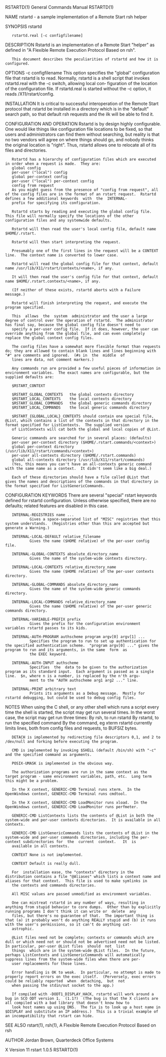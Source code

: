 RSTARTD(1)                                                                              General Commands Manual                                                                             RSTARTD(1)

NAME
       rstartd - a sample implementation of a Remote Start rsh helper

SYNOPSIS
       rstartd

       rstartd.real [-c configfilename]

DESCRIPTION
       Rstartd is an implementation of a Remote Start "helper" as defined in "A Flexible Remote Execution Protocol Based on rsh".

       This document describes the peculiarities of rstartd and how it is configured.

OPTIONS
       -c configfilename
               This  option  specifies the "global" configuration file that rstartd is to read.  Normally, rstartd is a shell script that invokes rstartd.real with the -c switch, allowing local con‐
               figuration of the location of the configuration file.  If rstartd.real is started without the -c option, it reads /X11/rstart/config.

INSTALLATION
       It is critical to successful interoperation of the Remote Start protocol that rstartd be installed in a directory which is in the "default" search path, so that default rsh requests  and  the
       ilk will be able to find it.

CONFIGURATION AND OPERATION
       Rstartd  is  by design highly configurable.  One would like things like configuration file locations to be fixed, so that users and administrators can find them without searching, but reality
       is that no two vendors will agree on where things should go, and nobody thinks the original location is "right".  Thus, rstartd allows one to relocate all of its files and directories.

       Rstartd has a hierarchy of configuration files which are executed in order when a request is made.  They are:
       global config
       per-user ("local") config
       global per-context config
       per-user ("local") per-context config
       config from request
       As you might guess from the presence of "config from request", all of the config files are in the format of an rstart request.  Rstartd defines a few additional keywords  with  the  INTERNAL-
       prefix for specifying its configuration.

       Rstartd starts by reading and executing the global config file.  This file will normally specify the locations of the other configuration files and any systemwide defaults.

       Rstartd will then read the user's local config file, default name $HOME/.rstart.

       Rstartd will then start interpreting the request.

       Presumably one of the first lines in the request will be a CONTEXT line.  The context name is converted to lower case.

       Rstartd will read the global config file for that context, default name /usr/lib/X11/rstart/contexts/<name>, if any.

       It will then read the user's config file for that context, default name $HOME/.rstart.contexts/<name>, if any.

       (If neither of these exists, rstartd aborts with a Failure message.)

       Rstartd will finish interpreting the request, and execute the program specified.

       This  allows  the  system  administrator and the user a large degree of control over the operation of rstartd.  The administrator has final say, because the global config file doesn't need to
       specify a per-user config file.  If it does, however, the user can override anything from the global file, and can even completely replace the global context config files.

       The config files have a somewhat more flexible format than requests do; they are allowed to contain blank lines and lines beginning with "#" are comments and ignored.  (#s in  the  middle  of
       lines are data, not comment markers.)

       Any commands run are provided a few useful pieces of information in environment variables.  The exact names are configurable, but the supplied defaults are:

       $RSTART_CONTEXT

       $RSTART_GLOBAL_CONTEXTS   the global contexts directory
       $RSTART_LOCAL_CONTEXTS    the local contexts directory
       $RSTART_GLOBAL_COMMANDS   the global generic commands directory
       $RSTART_LOCAL_COMMANDS    the local generic commands directory

       $RSTART_{GLOBAL,LOCAL}_CONTEXTS should contain one special file, @List, which contains a list of the contexts in that directory in the format specified for ListContexts.  The supplied version
       of ListContexts will cat both the global and local copies of @List.

       Generic commands are searched for in several places: (defaults)
       per-user per-context directory ($HOME/.rstart.commands/<context>)
       global per-context directory (/usr/lib/X11/rstart/commands/<context>)
       per-user all-contexts directory ($HOME/.rstart.commands)
       global all-contexts directory (/usr/lib/X11/rstart/commands)
       (Yes, this means you can't have an all-contexts generic command with the same name as a context.  It didn't seem like a big deal.)

       Each of these directories should have a file called @List that gives the names and descriptions of the commands in that directory in the format specified for ListGenericCommands.

CONFIGURATION KEYWORDS
       There are several "special" rstart keywords defined for rstartd configuration.  Unless otherwise specified, there are no defaults; related features are disabled in this case.

       INTERNAL-REGISTRIES name ...
               Gives a space-separated list of "MISC" registries that this system understands.  (Registries other than this are accepted but generate a Warning.)

       INTERNAL-LOCAL-DEFAULT relative_filename
               Gives the name ($HOME relative) of the per-user config file.

       INTERNAL-GLOBAL-CONTEXTS absolute_directory_name
               Gives the name of the system-wide contexts directory.

       INTERNAL-LOCAL-CONTEXTS relative_directory_name
               Gives the name ($HOME relative) of the per-user contexts directory.

       INTERNAL-GLOBAL-COMMANDS absolute_directory_name
               Gives the name of the system-wide generic commands directory.

       INTERNAL-LOCAL-COMMANDS relative_directory_name
               Gives the name ($HOME relative) of the per-user generic commands directory.

       INTERNAL-VARIABLE-PREFIX prefix
               Gives the prefix for the configuration environment variables rstartd passes to its kids.

       INTERNAL-AUTH-PROGRAM authscheme program argv[0] argv[1] ...
               Specifies the program to run to set up authentication for the specified authentication scheme.  "program argv[0] ..." gives the program to run and its arguments, in the same  form  as
               the EXEC keyword.

       INTERNAL-AUTH-INPUT authscheme
               Specifies  the  data to be given to the authorization program as its standard input.  Each argument is passed as a single line.  $n, where n is a number, is replaced by the n'th argu‐
               ment to the "AUTH authscheme arg1 arg2 ..." line.

       INTERNAL-PRINT arbitrary text
               Prints its arguments as a Debug message.  Mostly for rstartd debugging, but could be used to debug config files.

NOTES
       When using the C shell, or any other shell which runs a script every time the shell is started, the script may get run several times.  In the worst case, the script may get run three times:
       By rsh, to run rstartd
       By rstartd, to run the specified command
       By the command, eg xterm
       rstartd currently limits lines, both from config files and requests, to BUFSIZ bytes.

       DETACH is implemented by redirecting file descriptors 0,1, and 2 to /dev/null and forking before executing the program.

       CMD is implemented by invoking $SHELL (default /bin/sh) with "-c" and the specified command as arguments.

       POSIX-UMASK is implemented in the obvious way.

       The authorization programs are run in the same context as the target program - same environment variables, path, etc.  Long term this might be a problem.

       In the X context, GENERIC-CMD Terminal runs xterm.  In the OpenWindows context, GENERIC-CMD Terminal runs cmdtool.

       In the X context, GENERIC-CMD LoadMonitor runs xload.  In the OpenWindows context, GENERIC-CMD LoadMonitor runs perfmeter.

       GENERIC-CMD ListContexts lists the contents of @List in both the system-wide and per-user contexts directories.  It is available in all contexts.

       GENERIC-CMD ListGenericCommands lists the contents of @List in the system-wide and per-user commands directories, including the per-context subdirectories for  the  current  context.   It  is
       available in all contexts.

       CONTEXT None is not implemented.

       CONTEXT Default is really dull.

       For  installation ease, the "contexts" directory in the distribution contains a file "@Aliases" which lists a context name and aliases for that context.  This file is used to make symlinks in
       the contexts and commands directories.

       All MISC values are passed unmodified as environment variables.

       One can mistreat rstartd in any number of ways, resulting in anything from stupid behavior to core dumps.  Other than by explicitly running programs I don't think it can write or  delete  any
       files, but there's no guarantee of that.  The important thing is that (a) it probably won't do anything REALLY stupid and (b) it runs with the user's permissions, so it can't do anything cat‐
       astrophic.

       @List files need not be complete; contexts or commands which are dull or which need not or should not be advertised need not be listed.  In particular, per-user @List files  should  not  list
       things  which are in the system-wide @List files.  In the future, perhaps ListContexts and ListGenericCommands will automatically suppress lines from the system-wide files when there are per-
       user replacements for those lines.

       Error handling is OK to weak.  In particular, no attempt is made to properly report errors on the exec itself.  (Perversely, exec errors could be reliably reported  when  detaching,  but  not
       when passing the stdin/out socket to the app.)

       If compiled with -DODT1_DISPLAY_HACK, rstartd will work around a bug in SCO ODT version 1.  (1.1?)  (The bug is that the X clients are all compiled with a bad library that doesn't know how to
       look host names up using DNS.  The fix is to look up a host name in $DISPLAY and substitute an IP address.)  This is a trivial example of an incompatibility that rstart can hide.

SEE ALSO
       rstart(1), rsh(1), A Flexible Remote Execution Protocol Based on rsh

AUTHOR
       Jordan Brown, Quarterdeck Office Systems

X Version 11                                                                                 rstart 1.0.5                                                                                   RSTARTD(1)

